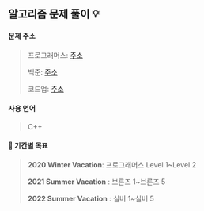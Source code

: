 ## 알고리즘 문제 풀이 💡

#### 문제 주소

> 프로그래머스: [주소](https://programmers.co.kr/)
>
> 백준: [주소](https://www.acmicpc.net/)
>
> 코드업: [주소](https://codeup.kr/index.php)

#### 사용 언어

> C++
>

#### 🐺 기간별 목표

> **2020 Winter Vacation**: 프로그래머스 Level 1~Level 2
>
> **2021 Summer Vacation** : 브론즈 1~브론즈 5
>
> **2022 Summer Vacation** : 실버 1~실버 5

